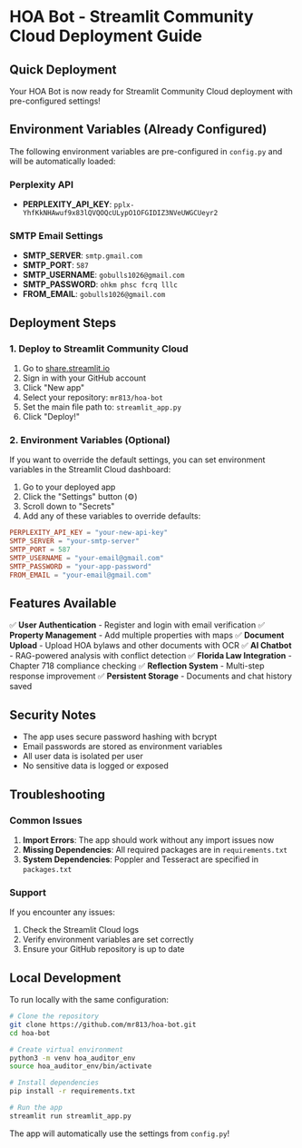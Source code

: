 # HOA Bot - Streamlit Community Cloud Deployment Guide

## Quick Deployment

Your HOA Bot is now ready for Streamlit Community Cloud deployment with pre-configured settings!

## Environment Variables (Already Configured)

The following environment variables are pre-configured in `config.py` and will be automatically loaded:

### Perplexity API
- **PERPLEXITY_API_KEY**: `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`

### SMTP Email Settings
- **SMTP_SERVER**: `smtp.gmail.com`
- **SMTP_PORT**: `587`
- **SMTP_USERNAME**: `gobulls1026@gmail.com`
- **SMTP_PASSWORD**: `ohkm phsc fcrq lllc`
- **FROM_EMAIL**: `gobulls1026@gmail.com`

## Deployment Steps

### 1. Deploy to Streamlit Community Cloud

1. Go to [share.streamlit.io](https://share.streamlit.io)
2. Sign in with your GitHub account
3. Click "New app"
4. Select your repository: `mr813/hoa-bot`
5. Set the main file path to: `streamlit_app.py`
6. Click "Deploy!"

### 2. Environment Variables (Optional)

If you want to override the default settings, you can set environment variables in the Streamlit Cloud dashboard:

1. Go to your deployed app
2. Click the "Settings" button (⚙️)
3. Scroll down to "Secrets"
4. Add any of these variables to override defaults:

```toml
PERPLEXITY_API_KEY = "your-new-api-key"
SMTP_SERVER = "your-smtp-server"
SMTP_PORT = 587
SMTP_USERNAME = "your-email@gmail.com"
SMTP_PASSWORD = "your-app-password"
FROM_EMAIL = "your-email@gmail.com"
```

## Features Available

✅ **User Authentication** - Register and login with email verification
✅ **Property Management** - Add multiple properties with maps
✅ **Document Upload** - Upload HOA bylaws and other documents with OCR
✅ **AI Chatbot** - RAG-powered analysis with conflict detection
✅ **Florida Law Integration** - Chapter 718 compliance checking
✅ **Reflection System** - Multi-step response improvement
✅ **Persistent Storage** - Documents and chat history saved

## Security Notes

- The app uses secure password hashing with bcrypt
- Email passwords are stored as environment variables
- All user data is isolated per user
- No sensitive data is logged or exposed

## Troubleshooting

### Common Issues

1. **Import Errors**: The app should work without any import issues now
2. **Missing Dependencies**: All required packages are in `requirements.txt`
3. **System Dependencies**: Poppler and Tesseract are specified in `packages.txt`

### Support

If you encounter any issues:
1. Check the Streamlit Cloud logs
2. Verify environment variables are set correctly
3. Ensure your GitHub repository is up to date

## Local Development

To run locally with the same configuration:

```bash
# Clone the repository
git clone https://github.com/mr813/hoa-bot.git
cd hoa-bot

# Create virtual environment
python3 -m venv hoa_auditor_env
source hoa_auditor_env/bin/activate

# Install dependencies
pip install -r requirements.txt

# Run the app
streamlit run streamlit_app.py
```

The app will automatically use the settings from `config.py`!
